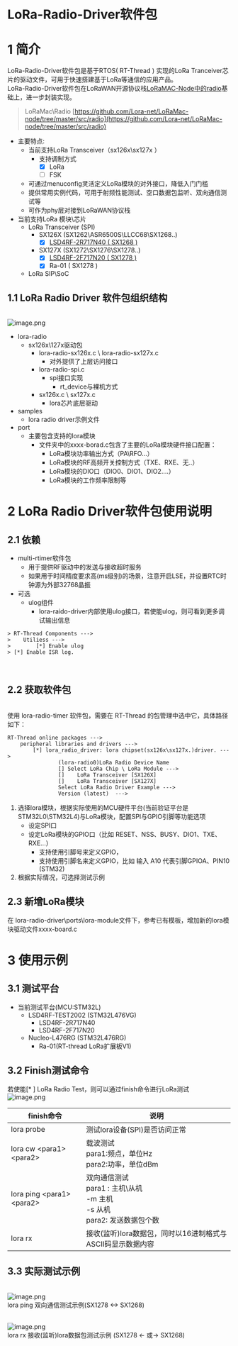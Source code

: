 # LoRa-Radio-Driver软件包

# 1 简介
  LoRa-Radio-Driver软件包是基于RTOS( RT-Thread ) 实现的LoRa Tranceiver芯片的驱动文件，可用于快速搭建基于LoRa等通信的应用产品。<br />LoRa-Radio-Driver软件包在LoRaWAN开源协议栈[LoRaMAC-Node中的radio]()基础上，进一步封装实现。
> LoRaMac\Radio
> [https://github.com/Lora-net/LoRaMac-node/tree/master/src/radio](https://github.com/Lora-net/LoRaMac-node/tree/master/src/radio)

- 主要特点:
   - 当前支持LoRa Transceiver（sx126x\sx127x ）
      - 支持调制方式
         - [x] LoRa
         - [ ] FSK
   - 可通过menuconfig灵活定义LoRa模块的对外接口，降低入门门槛
   - 提供常用实例代码，可用于射频性能测试、空口数据包监听、双向通信测试等
   - 可作为phy层对接到LoRaWAN协议栈
- 当前支持LoRa 模块\芯片
   - LoRa Transceiver (SPI)
      - SX126X (SX1262\ASR6500S\LLCC68\SX1268..)
        - [x] [LSD4RF-2R717N40 ( SX1268 )](http://bbs.lierda.com/forum.php?mod=viewthread&tid=87)
      - SX127X (SX1272\SX1276\SX1278..)
        - [x] [LSD4RF-2F717N20 ( SX1278 )](http://bbs.lierda.com/forum.php?mod=viewthread&tid=87)
        - [x] Ra-01 ( SX1278 )
   - LoRa SIP\SoC
  
## 1.1 LoRa Radio Driver 软件包组织结构
 <br />![image.png](https://cdn.nlark.com/yuque/0/2020/png/253586/1592692110122-190f719b-5e6a-43d8-bf04-e0d4366a7524.png#align=left&display=inline&height=654&margin=%5Bobject%20Object%5D&name=image.png&originHeight=654&originWidth=1178&size=71946&status=done&style=none&width=1178)

- lora-radio
   - sx126x\127x驱动包
      - lora-radio-sx126x.c  \ lora-radio-sx127x.c 
         - 对外提供了上层访问接口
      - lora-radio-spi.c
         - spi接口实现
            - rt_device与裸机方式
      - sx126x.c \ sx127x.c
         - lora芯片底层驱动
- samples
   - lora radio driver示例文件
- port
   - 主要包含支持的lora模块
      - 文件夹中的xxxx-borad.c包含了主要的LoRa模块硬件接口配置：
         - LoRa模块功率输出方式（PA\RFO...）
         - LoRa模块的RF高频开关控制方式（TXE、RXE、无..）
         - LoRa模块的DIO口（DIO0、DIO1、DIO2....）
         - LoRa模块的工作频率限制等

# 2 LoRa Radio Driver软件包使用说明

## 2.1 依赖

- multi-rtimer软件包
   - 用于提供RF驱动中的发送与接收超时服务
   - 如果用于时间精度要求高(ms级别)的场景，注意开启LSE，并设置RTC时钟源为外部32768晶振
- 可选
   - ulog组件
      - lora-raido-driver内部使用ulog接口，若使能ulog，则可看到更多调试输出信息
```
> RT-Thread Components --->
>    Utiliess --->
>        [*] Enable ulog
> [*] Enable ISR log.
```
<br />

## 2.2 获取软件包

<br />使用 lora-radio-timer 软件包，需要在 RT-Thread 的包管理中选中它，具体路径如下：<br />

```
RT-Thread online packages --->
    peripheral libraries and drivers --->
        [*] lora_radio_driver: lora chipset(sx126x\sx127x.)driver. --->
                (lora-radio0)LoRa Radio Device Name                
                [] Select LoRa Chip \ LoRa Module --->
                []    LoRa Transceiver [SX126X]
                []    LoRa Transceiver [SX127X]
                Select LoRa Radio Driver Example ---> 	
                Version (latest)  --->
```

1. 选择lora模块，根据实际使用的MCU硬件平台(当前验证平台是STM32L0\STM32L4)与LoRa模块，配置SPI与GPIO引脚等功能选项
   - 设定SPI口
   - 设定LoRa模块的GPIO口（比如 RESET、NSS、BUSY、DIO1、TXE、RXE...）
     - 支持使用引脚号来定义GPIO，
     - 支持使用引脚名来定义GPIO，比如 输入 A10 代表引脚GPIOA、PIN10 (STM32)
2. 根据实际情况，可选择测试示例


## 2.3 新增LoRa模块
在 lora-radio-driver\ports\lora-module文件下，参考已有模板，增加新的lora模块驱动文件xxxx-board.c<br />

# 3 使用示例
## 3.1 测试平台 
- 当前测试平台(MCU:STM32L)
   - LSD4RF-TEST2002 (STM32L476VG)
       - LSD4RF-2R717N40
       - LSD4RF-2F717N20
   - Nucleo-L476RG (STM32L476RG)
       - Ra-01(RT-thread LoRa扩展板V1)
## 3.2 Finish测试命令
若使能[* ] LoRa Radio Test，则可以通过finish命令进行LoRa测试<br />![image.png](https://cdn.nlark.com/yuque/0/2020/png/253586/1592550763879-ac947241-b072-4db8-89bf-ced6ab168af9.png#align=left&display=inline&height=163&margin=%5Bobject%20Object%5D&name=image.png&originHeight=163&originWidth=858&size=21400&status=done&style=none&width=858)

| finish命令 | 说明 |
|  --- | --- |
| lora probe | 测试lora设备(SPI)是否访问正常 |
| lora cw \<para1\> \<para2\> | 载波测试<br />  para1:频点，单位Hz<br />para2:功率，单位dBm |
| lora ping \<para1\> \<para2\> | 双向通信测试<br /> para1 : 主机\从机<br /> -m 主机<br /> -s 从机<br />para2: 发送数据包个数 |
| lora rx  | 接收(监听)lora数据包，同时以16进制格式与ASCII码显示数据内容 |
## 3.3 实际测试示例
 <br />![image.png](https://cdn.nlark.com/yuque/0/2020/png/253586/1592551287552-a4268ba4-06e7-4a0c-bf8a-cc5742cb0a78.png#align=left&display=inline&height=890&margin=%5Bobject%20Object%5D&name=image.png&originHeight=890&originWidth=1306&size=223346&status=done&style=none&width=1306)<br />lora ping 双向通信测试示例(SX1278 <-> SX1268)<br />

<br />![image.png](https://cdn.nlark.com/yuque/0/2020/png/253586/1592551532403-4f10f828-3eb3-406e-af6d-45ddfaf6310e.png#align=left&display=inline&height=816&margin=%5Bobject%20Object%5D&name=image.png&originHeight=816&originWidth=1704&size=213381&status=done&style=none&width=1704)<br />lora rx 接收(监听)lora数据包测试示例 (SX1278  <- 或-> SX1268)<br />
